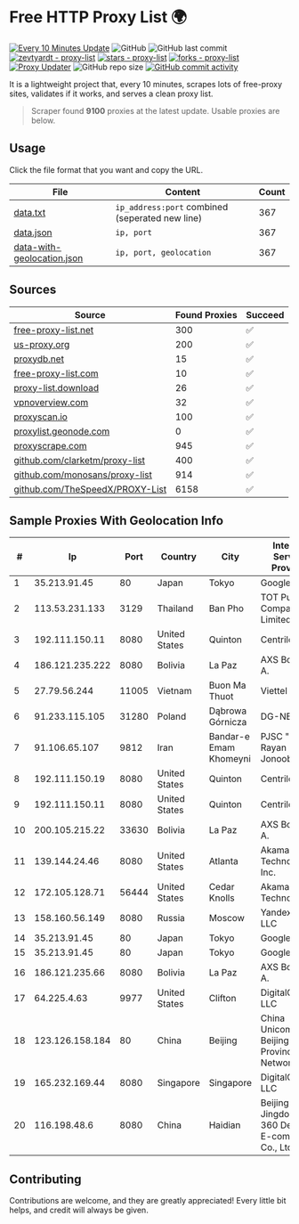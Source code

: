 
# Free HTTP Proxy List 🌍

[![Every 10 Minutes Update](https://github.com/mertguvencli/http-proxy-list/actions/workflows/main.yml/badge.svg?branch=main)](https://github.com/mertguvencli/http-proxy-list/actions/workflows/main.yml)
![GitHub](https://img.shields.io/github/license/mertguvencli/http-proxy-list)
![GitHub last commit](https://img.shields.io/github/last-commit/mertguvencli/http-proxy-list)
[![zevtyardt - proxy-list](https://img.shields.io/static/v1?label=zevtyardt&message=proxy-list&color=blue&logo=github)](https://github.com/zevtyardt/proxy-list "Go to GitHub repo")
[![stars - proxy-list](https://img.shields.io/github/stars/zevtyardt/proxy-list?style=social)](https://github.com/zevtyardt/proxy-list)
[![forks - proxy-list](https://img.shields.io/github/forks/zevtyardt/proxy-list?style=social)](https://github.com/zevtyardt/proxy-list)
[![Proxy Updater](https://github.com/zevtyardt/proxy-list/workflows/Proxy%20Updater/badge.svg)](https://github.com/zevtyardt/proxy-list/actions?query=workflow:"Proxy+Updater")
![GitHub repo size](https://img.shields.io/github/repo-size/zevtyardt/proxy-list)
[![GitHub commit activity](https://img.shields.io/github/commit-activity/m/zevtyardt/proxy-list?logo=commits)](https://github.com/zevtyardt/proxy-list/commits/main)

It is a lightweight project that, every 10 minutes, scrapes lots of free-proxy sites, validates if it works, and serves a clean proxy list.

> Scraper found **9100** proxies at the latest update. Usable proxies are below.

## Usage

Click the file format that you want and copy the URL.

|File|Content|Count|
|----|-------|-----|
|[data.txt](https://raw.githubusercontent.com/mertguvencli/http-proxy-list/main/proxy-list/data.txt)|`ip_address:port` combined (seperated new line)|367|
|[data.json](https://raw.githubusercontent.com/mertguvencli/http-proxy-list/main/proxy-list/data.json)|`ip, port`|367|
|[data-with-geolocation.json](https://raw.githubusercontent.com/mertguvencli/http-proxy-list/main/proxy-list/data-with-geolocation.json)|`ip, port, geolocation`|367|

## Sources

|Source|Found Proxies|Succeed|
|------|-------------|-------|
|[free-proxy-list.net](https://free-proxy-list.net)|300|✅|
|[us-proxy.org](https://www.us-proxy.org)|200|✅|
|[proxydb.net](http://proxydb.net)|15|✅|
|[free-proxy-list.com](https://free-proxy-list.com/?page=&port=&type%5B%5D=http&type%5B%5D=https&up_time=0&search=Search)|10|✅|
|[proxy-list.download](https://www.proxy-list.download/HTTP)|26|✅|
|[vpnoverview.com](https://vpnoverview.com/privacy/anonymous-browsing/free-proxy-servers)|32|✅|
|[proxyscan.io](https://www.proxyscan.io)|100|✅|
|[proxylist.geonode.com](https://proxylist.geonode.com/api/proxy-list?limit=300&page=1&sort_by=lastChecked&sort_type=desc&protocols=http,https)|0|✅|
|[proxyscrape.com](https://api.proxyscrape.com/v2/?request=displayproxies&protocol=http&timeout=10000&country=all&ssl=all&anonymity=all)|945|✅|
|[github.com/clarketm/proxy-list](https://raw.githubusercontent.com/clarketm/proxy-list/master/proxy-list-raw.txt)|400|✅|
|[github.com/monosans/proxy-list](https://raw.githubusercontent.com/monosans/proxy-list/main/proxies/http.txt)|914|✅|
|[github.com/TheSpeedX/PROXY-List](https://raw.githubusercontent.com/TheSpeedX/PROXY-List/master/http.txt)|6158|✅|


## Sample Proxies With Geolocation Info

|#|Ip|Port|Country|City|Internet Service Provider|
|-|--|----|-------|----|-------------------------|
|1|35.213.91.45|80|Japan|Tokyo|Google LLC|
|2|113.53.231.133|3129|Thailand|Ban Pho|TOT Public Company Limited|
|3|192.111.150.11|8080|United States|Quinton|Centrilogic|
|4|186.121.235.222|8080|Bolivia|La Paz|AXS Bolivia S. A.|
|5|27.79.56.244|11005|Vietnam|Buon Ma Thuot|Viettel Group|
|6|91.233.115.105|31280|Poland|Dąbrowa Górnicza|DG-NET SA|
|7|91.106.65.107|9812|Iran|Bandar-e Emam Khomeyni|PJSC "Badr Rayan Jonoob"|
|8|192.111.150.19|8080|United States|Quinton|Centrilogic|
|9|192.111.150.11|8080|United States|Quinton|Centrilogic|
|10|200.105.215.22|33630|Bolivia|La Paz|AXS Bolivia S. A.|
|11|139.144.24.46|8080|United States|Atlanta|Akamai Technologies, Inc.|
|12|172.105.128.71|56444|United States|Cedar Knolls|Akamai Technologies|
|13|158.160.56.149|8080|Russia|Moscow|Yandex.Cloud LLC|
|14|35.213.91.45|80|Japan|Tokyo|Google LLC|
|15|35.213.91.45|80|Japan|Tokyo|Google LLC|
|16|186.121.235.66|8080|Bolivia|La Paz|AXS Bolivia S. A.|
|17|64.225.4.63|9977|United States|Clifton|DigitalOcean, LLC|
|18|123.126.158.184|80|China|Beijing|China Unicom Beijing Province Network|
|19|165.232.169.44|8080|Singapore|Singapore|DigitalOcean, LLC|
|20|116.198.48.6|8080|China|Haidian|Beijing Jingdong 360 Degree E-commerce Co., Ltd.|



## Contributing

Contributions are welcome, and they are greatly appreciated! Every
little bit helps, and credit will always be given.

